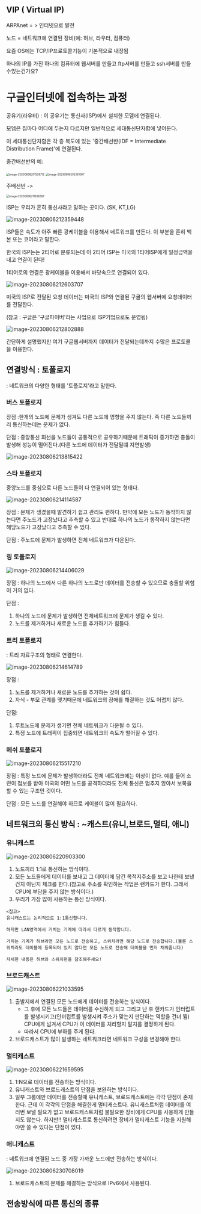 ## VIP ( Virtual IP)







ARPAnet = > 인터넷으로 발전

노드 = 네트워크에 연결된 장비(예: 허브, 라우터, 컴퓨터)

요즘 OS에는 TCP/IP프로토콜기능이 기본적으로 내장됨



하나의 IP를 가진 하나의 컴퓨터에 웹서버를 만들고 ftp서버를 만들고 ssh서버를 만들수있는건가요?

# 구글인터넷에 접속하는 과정

공유기(라우터) : 이 공유기는 통신사(ISP)에서 설치한 모뎀에 연결된다.

모뎀은 집마다 어디에 두는지 다르지만 일반적으로 세대통신단자함에 넣어둔다.

이 세대통신단자함은 각 층 복도에 있는 '중간배선반(IDF = Intermediate Distribution Frame)'에 연결된다.

중간배선반의 예:

<img src="images/image-20230806201538712.png" alt="image-20230806201538712" style="zoom:50%;" /> 

<img src="images/image-20230806202351087.png" alt="image-20230806202351087" style="zoom:50%;" />  



주배선반 ->

<img src="images/image-20230806211836367.png" alt="image-20230806211836367" style="zoom:50%;" />  

 

ISP는 우리가 흔히 통신사라고 말하는 곳이다. (SK, KT,LG)

![image-20230806212359448](images/image-20230806212359448.png) 

ISP들은 속도가 아주 빠른 광케이블을 이용해서 네트워크를 만든다. 이 부분을 흔히 백본 또는 코어라고 말한다.



한국의 ISP는는 2티어로 분류되는데 이 2티어 ISP는 미국의 1티어ISP에게 일정금액을 내고 연결이 된다!

1티어로의 연결은 광케이블을 이용해서 바닷속으로 연결되어 있다.

![image-20230806212603707](images/image-20230806212603707.png) 

미국의 ISP로 전달된 요청 데이터는 미국의 ISP와 연결된 구굴의 웹서버에 요청데이터를 전달한다.

(참고 : 구글은 '구글파이버'라는 사업으로 ISP기업으로도 운영됨)

![image-20230806212802888](images/image-20230806212802888.png) 

간단하게 설명했지만 여기 구글웹서버까지 데이터가 전달되는데까지 수많은 프로토콜을 이용한다.



## 연결방식 : 토폴로지

: 네트워크의 다양한 형태를 '토폴로지'라고 말한다.



### 버스 토폴로지

장점 :한개의 노드에 문제가 생겨도 다른 노드에 영향을 주지 않는다. 즉 다른 노드들끼리 통신하는데는 문제가 없다.

단점 : 중앙통신 회선을 노드들이 공통적으로 공유하기때문에 트래픽이 증가하면 충돌이 발생해 성능이 떨어진다.(다른 노드에 데이터가 전달될떄 지연발생)

![image-20230806213815422](images/image-20230806213815422.png) 

### 스타 토폴로지

중앙노드를 중심으로 다른 노드들이 다 연결되어 있는 형태다.

![image-20230806214114587](images/image-20230806214114587.png) 

장점 : 문제가 생겼을때 발견하기 쉽고 관리도 편하다. 만약에 모든 노드가 동작하지 않는다면 주노드가 고장났다고 추측할 수 있고 반대로 하나의 노드가 동작하지 않는다면 해당노드가 고장났다고 추측할 수 있다.

단점 : 주노드에 문제가 발생하면 전체 네트워크가 다운된다.



### 링 토폴로지

![image-20230806214406029](images/image-20230806214406029.png) 

장점 : 하나의 노드에서 다른 하나의 노드로만 데이터를 전송할 수 있으므로 충돌할 위험이 거의 없다.

단점 : 

1. 하나의 노드에 문제가 발생하면 전체네트워크에 문제가 생길 수 있다.
2. 노드를 제거하거나 새로운 노드를 추가하기가 힘들다.



### 트리 토폴로지

: 트리 자료구조의 형태로 연결한다.

![image-20230806214614789](images/image-20230806214614789.png) 

장점 :

1. 노드를 제거하거나 새로운 노드를 추가하는 것이 쉽다.
2. 자식 - 부모 관계를 맺기때문에 네트워크의 장애를 해결하는 것도 어렵지 않다.

단점:

1. 루트노드에 문제가 생기면 전체 네트워크가 다운될 수 있다.
2. 특정 노드에 트래픽이 집중되면 네트워크의 속도가 떨어질 수 있다.  



### 메쉬 토폴로지

![image-20230806215517210](images/image-20230806215517210.png) 

장점 : 특정 노드에 문제가 발생하더라도 전체 네트워크에는 이상이 없다. 예를 들어 소련이 첩보를 받아 미국의 어떤 노드를 공격하더라도 전체 통신은 멈추지 않아서 보복을 할 수 있는 구조인 것이다.

단점 : 모든 노드를 연결해야 하므로 케이블이 많이 필요하다.



## 네트워크의 통신 방식 : ~캐스트(유니,브로드,멀티, 애니)

### 유니캐스트

![image-20230806220903300](images/image-20230806220903300.png) 

1.  노드끼리 1:1로 통신하는 방식이다.
2. 모든 노드들에게 데이터를 보내고 그 데이터에 담긴 목적지주소를 보고 나한테 보낸건지 아닌지 체크를 한다.(참고로 주소를 확인하는 작업은 랜카드가 한다. 그래서 CPU에 부담을 주지 않는 방식이다.)
3. 우리가 가장 많이 사용하는 통신 방식이다.

~~~
<참고>
유니캐스트는 논리적으로 1:1통신합니다.

하지만 LAN영역에서 거치는 기계에 따라서 다르게 동작합니다.

거치는 기계가 허브라면 모든 노드로 전송하고, 스위치라면 해당 노드로 전송합니다.(물론 스위치라도 테이블에 등록되어 있지 않다면 모든 노드로 전송해 테이블을 먼저 채워줍니다)

자세한 내용은 허브와 스위치편을 참조해주세요!
~~~





### 브로드캐스트

![image-20230806221033595](images/image-20230806221033595.png) 

1. 출발지에서 연결된 모든 노드에게 데이터를 전송하는 방식이다.
   - 그 후에 모든 노드들은 데이터를 수신하게 되고 그리고 난 후 랜카드가 인터럽트를 발생시키고(인터럽트를 발생시켜 주소가 맞는지 판단하는 역할을 건너 뜀) CPU에게 넘겨서 CPU가 이 데이터를 처리할지 말지를 결정하게 된다.
   - 따라서 CPU에 부하를 주게 된다.
2. 브로드캐스트가 많이 발생하는 네트워크라면 네트워크 구성을 변경해야 한다.



### 멀티캐스트

![image-20230806221659595](images/image-20230806221659595.png) 

1.  1:N으로 데이터를 전송하는 방식이다.
2. 유니캐스트와 브로드캐스트의 단점을 보완하는 방식이다.
3. 일부 그룹에만 데이터를 전송할때 유니캐스트, 브로드캐스트에는 각각 단점이 존재한다. 근데 이 각각의 단점을 해결한게 멀티캐스트다.
   유니캐스트처럼 데이터를 여러번 보낼 필요가 없고 브로드캐스트처럼 불필요한 장비에게 CPU를 사용하게 만들지도 않는다.
   하지만!! 멀티캐스트로 통신하려면 장비가 멀티캐스트 기능을 지원해야만 쓸 수 있다는 단점이 있다.



### 애니캐스트

: 네트워크에 연결된 노드 중 가장 가까운 노드에만 전송하는 방식이다.

![image-20230806230708019](images/image-20230806230708019.png) 

1. 브로드캐스트의 문제를 해결하는 방식으로 IPv6에서 사용된다.



## 전송방식에 따른 통신의 종류
